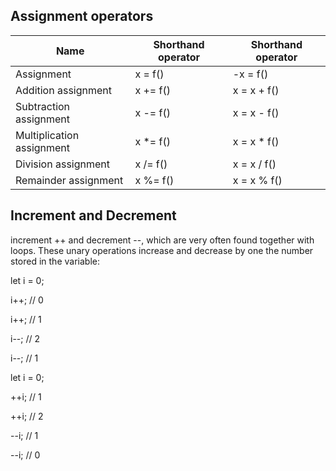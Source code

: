 ## Assignment operators

|Name|Shorthand operator|Shorthand operator|
|-|-|-|
|Assignment|x = f()|-x = f()|
|Addition assignment|x += f()|x = x + f()|
|Subtraction assignment|x -= f()|x = x - f()|
|Multiplication assignment|x *= f()|x = x * f()|
|Division assignment|x /= f()|x = x / f()|
|Remainder assignment|x %= f()|x = x % f()|

## Increment and Decrement

increment ++ and decrement --, which are very often found together with loops. 
These unary operations increase and decrease by one the number stored in the variable:

let i = 0;

i++; // 0

i++; // 1

i--; // 2

i--; // 1


let i = 0;

++i; // 1

++i; // 2

--i; // 1

--i; // 0






